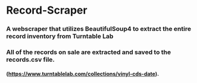 # Record-Scraper
### A webscraper that utilizes BeautifulSoup4 to extract the entire record inventory from Turntable Lab 
### All of the records on sale are extracted and saved to the records.csv file.
#### (https://www.turntablelab.com/collections/vinyl-cds-date).
